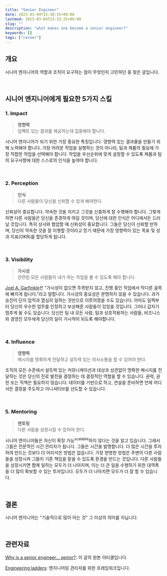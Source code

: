 ```yaml
---
title: "Senior Engineer"
date: 2023-03-04T15:38:15+09:00
lastmod: 2023-03-04T23:33:25+09:00
slug: ""
description: "what makes one become a senior engineer?"
keywords: []
tags: ["career"]
---
```


## 개요

시니어 엔지니어의 역할과 조직이 요구하는 점이 무엇인지 고민하던 중 찾은 글입니다.

&nbsp;

## 시니어 엔지니어에게 필요한 5가지 스킬

### 1. Impact

> **영향력**  
> 임팩트 있는 결과를 제공하는데 집중해야 합니다.

시니어 엔지니어가 되기 위한 가장 중요한 특징입니다. 영향력 있는 결과물을 만들기 위해 노력해야 합니다. 가장 어려운 작업을 실행하는 것이 아니라, 팀과 제품의 필요에 가장 적합한 작업을 선택해야 합니다. 작업을 우선순위에 맞게 설정할 수 있도록 제품과 팀의 요구사항에 대한 스스로의 인식을 높여야 합니다.

&nbsp;

### 2. Perception

> **인식**  
> 다른 사람들이 당신을 신뢰할 수 있게 해야한다.

신뢰성이 중요합니다. 약속한 것을 지키고 그것을 신중하게 잘 수행해야 합니다. 그렇게 하면 다른 사람들은 당신을 존경하게 여길 것이며, 당신에 대한 인식은 어디에서든 드러날 것입니다. 특히 상사와 협업할 때 신뢰성이 중요합니다. 그들은 당신이 신뢰할 만하며, 당신이 약속한 것을 잘 이행할 것이라고 믿기 때문에 가장 영향력이 있는 목표 및 성과 지표(OKR)를 할당하게 됩니다.

&nbsp;

### 3. Visibility

> **가시성**  
> 관련된 모든 사람들이 내가 하는 작업을 볼 수 있도록 해야 합니다.

[Joel A. Garfinkle](https://www.linkedin.com/in/joelgarfinkle)은 "가시성이 없으면 주목받지 않고, 진행 중인 직업에서 막다른 골목에 빠지게 됩니다."라고 말합니다. 가시성의 중요성은 분명하지 않을 수 있습니다. 과거 승진이 단지 업적과 열심히 일하는 것만으로 이루어졌을 수도 있습니다. 아마도 일찍부터 당신의 우수한 업무를 인정하고 보상해준 사람들이 있었을 것입니다. 그러나 갑자기 멈추게 될 수도 있습니다. 당신은 팀 내 모든 사람, 팀과 상호작용하는 사람들, 비즈니스와 경영진 모두에게 당신의 일이 가시적이 되도록 해야합니다.

&nbsp;

### 4. Influence

> **영향력**  
> 메시지를 명확하게 전달하고 설득력 있는 의사소통을 할 수 있어야 한다.

조직의 모든 수준에서 설득력 있는 커뮤니케이션과 대상과 상관없이 명확한 메시지를 전달하는 것은 당신의 진로 발전을 결정하는 데 결정적인 역할을 할 수 있습니다. 권력, 권한 또는 직책은 필요하지 않습니다. 데이터를 기반으로 하고, 연설을 준비하면 언제 어디서든 결정을 주도하고 이니셔티브를 선도할 수 있습니다.

&nbsp;

### 5. Mentoring

> **멘토링**  
> 다른 사람을 성장시킬 수 있어야 한다.

시니어 엔지니어들은 자신이 확장 가능<sup>scalable</sup>하지 않다는 것을 알고 있습니다. 그래서 그들은 전문적인 시간 관리자가 됩니다. 그들은 시간을 발명합니다. 더 많은 시간을 투자하여 만드는 것보다 더 어리석은 방법은 없습니다. 가장 현명한 방법은 주변의 다른 사람들을 성장시켜 그들이 기존 책임을 맡을 수 있도록 환경을 만드는 것입니다. 다른 사람들을 성장시키면 함께 일하는 모두가 더 나아지며, 이는 더 큰 일을 수행하기 위한 대역폭을 더 많이 확보할 수 있는 투자입니다. 모두가 더 나아지면 모두가 더 잘 할 수 있습니다.

&nbsp;

## 결론

시니어 엔지니어는 "기술적으로 많이 아는 것" 그 이상의 의미를 지닙니다.

&nbsp;

## 관련자료

[Why is a senior engineer… senior?](https://sergiomartins8.hashnode.dev/why-is-a-senior-engineer-senior): 이 글의 원본 아티클입니다.

[Engineering ladders](https://www.engineeringladders.com/): 엔지니어링 관리자를 위한 프레임워크입니다.
